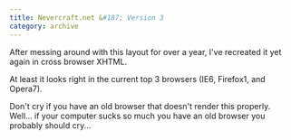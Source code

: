 ```yaml
---
title: Nevercraft.net &#187; Version 3
category: archive
---
```


After messing around with this layout for over a year, I've recreated it yet
again in cross browser XHTML.

At least it looks right in the current top 3 browsers (IE6, Firefox1, and
Opera7).

Don't cry if you have an old browser that doesn't render this properly.
Well... if your computer sucks so much you have an old browser you probably
should cry...
